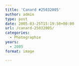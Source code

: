 ```yaml
---
title: 'Canard #25032005'
author: admin
type: post
date: 2005-03-25T15:19:50+00:00
url: /canard-25032005/
categories:
  - Photographie
years:
  - 2005
format: image

---
```

